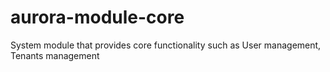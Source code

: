 # aurora-module-core
System module that provides core functionality such as User management, Tenants management
